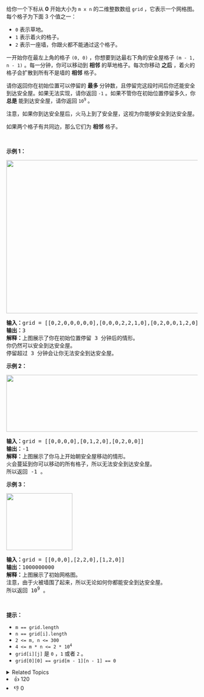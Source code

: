 <p>给你一个下标从 <strong>0</strong>&nbsp;开始大小为 <code>m x n</code>&nbsp;的二维整数数组&nbsp;<code>grid</code>&nbsp;，它表示一个网格图。每个格子为下面 3 个值之一：</p>

<ul> 
 <li><code>0</code> 表示草地。</li> 
 <li><code>1</code> 表示着火的格子。</li> 
 <li><code>2</code>&nbsp;表示一座墙，你跟火都不能通过这个格子。</li> 
</ul>

<p>一开始你在最左上角的格子&nbsp;<code>(0, 0)</code>&nbsp;，你想要到达最右下角的安全屋格子&nbsp;<code>(m - 1, n - 1)</code>&nbsp;。每一分钟，你可以移动到&nbsp;<strong>相邻</strong>&nbsp;的草地格子。每次你移动 <strong>之后</strong>&nbsp;，着火的格子会扩散到所有不是墙的 <strong>相邻</strong>&nbsp;格子。</p>

<p>请你返回你在初始位置可以停留的 <strong>最多 </strong>分钟数，且停留完这段时间后你还能安全到达安全屋。如果无法实现，请你返回 <code>-1</code>&nbsp;。如果不管你在初始位置停留多久，你 <strong>总是</strong>&nbsp;能到达安全屋，请你返回&nbsp;<code>10<sup>9</sup></code>&nbsp;。</p>

<p>注意，如果你到达安全屋后，火马上到了安全屋，这视为你能够安全到达安全屋。</p>

<p>如果两个格子有共同边，那么它们为 <strong>相邻</strong>&nbsp;格子。</p>

<p>&nbsp;</p>

<p><strong>示例 1：</strong></p>

<p><img alt="" src="https://assets.leetcode.com/uploads/2022/03/10/ex1new.jpg" style="width: 650px; height: 404px;" /></p>

<pre><b>输入：</b>grid = [[0,2,0,0,0,0,0],[0,0,0,2,2,1,0],[0,2,0,0,1,2,0],[0,0,2,2,2,0,2],[0,0,0,0,0,0,0]]
<b>输出：</b>3
<b>解释：</b>上图展示了你在初始位置停留 3 分钟后的情形。
你仍然可以安全到达安全屋。
停留超过 3 分钟会让你无法安全到达安全屋。</pre>

<p><strong>示例 2：</strong></p>

<p><img alt="" src="https://assets.leetcode.com/uploads/2022/03/10/ex2new2.jpg" style="width: 515px; height: 150px;" /></p>

<pre><b>输入：</b>grid = [[0,0,0,0],[0,1,2,0],[0,2,0,0]]
<b>输出：</b>-1
<b>解释：</b>上图展示了你马上开始朝安全屋移动的情形。
火会蔓延到你可以移动的所有格子，所以无法安全到达安全屋。
所以返回 -1 。
</pre>

<p><strong>示例 3：</strong></p>

<p><img alt="" src="https://assets.leetcode.com/uploads/2022/03/10/ex3new.jpg" style="width: 174px; height: 150px;" /></p>

<pre><b>输入：</b>grid = [[0,0,0],[2,2,0],[1,2,0]]
<b>输出：</b>1000000000
<b>解释：</b>上图展示了初始网格图。
注意，由于火被墙围了起来，所以无论如何你都能安全到达安全屋。
所以返回 10<sup>9</sup> 。
</pre>

<p>&nbsp;</p>

<p><strong>提示：</strong></p>

<ul> 
 <li><code>m == grid.length</code></li> 
 <li><code>n == grid[i].length</code></li> 
 <li><code>2 &lt;= m, n &lt;= 300</code></li> 
 <li><code>4 &lt;= m * n &lt;= 2 * 10<sup>4</sup></code></li> 
 <li><code>grid[i][j]</code>&nbsp;是&nbsp;<code>0</code>&nbsp;，<code>1</code>&nbsp;或者&nbsp;<code>2</code>&nbsp;。</li> 
 <li><code>grid[0][0] == grid[m - 1][n - 1] == 0</code></li> 
</ul>

<div><details><summary>Related Topics</summary><div><li>广度优先搜索</li><li>数组</li><li>二分查找</li><li>矩阵</li></div></details></div>
<div><li>👍 120</li><li>👎 0</li></div>